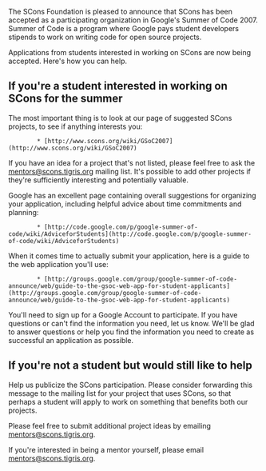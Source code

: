 
The SCons Foundation is pleased to announce that SCons has been accepted as a participating organization in Google's Summer of Code 2007.  Summer of Code is a program where Google pays student developers stipends to work on writing code for open source projects. 

Applications from students interested in working on SCons are now being accepted.  Here's how you can help. 


## If you're a student interested in working on SCons for the summer

The most important thing is to look at our page of suggested SCons projects, to see if anything interests you: 

            * [http://www.scons.org/wiki/GSoC2007](http://www.scons.org/wiki/GSoC2007) 
If you have an idea for a project that's not listed, please feel free to ask the [mentors@scons.tigris.org](mailto:mentors@scons.tigris.org) mailing list.  It's possible to add other projects if they're sufficiently interesting and potentially valuable. 

Google has an excellent page containing overall suggestions for organizing your application, including helpful advice about time commitments and planning: 

            * [http://code.google.com/p/google-summer-of-code/wiki/AdviceforStudents](http://code.google.com/p/google-summer-of-code/wiki/AdviceforStudents) 
When it comes time to actually submit your application, here is a guide to the web application you'll use: 

            * [http://groups.google.com/group/google-summer-of-code-announce/web/guide-to-the-gsoc-web-app-for-student-applicants](http://groups.google.com/group/google-summer-of-code-announce/web/guide-to-the-gsoc-web-app-for-student-applicants) 
You'll need to sign up for a Google Account to participate.  If you have questions or can't find the information you need, let us know. We'll be glad to answer questions or help you find the information you need to create as successful an application as possible. 


## If you're not a student but would still like to help

Help us publicize the SCons participation.  Please consider forwarding this message to the mailing list for your project that uses SCons, so that perhaps a student will apply to work on something that benefits both our projects. 

Please feel free to submit additional project ideas by emailing [mentors@scons.tigris.org](mailto:mentors@scons.tigris.org). 

If you're interested in being a mentor yourself, please email [mentors@scons.tigris.org](mailto:mentors@scons.tigris.org). 
